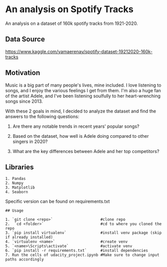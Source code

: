# An analysis on Spotify Tracks
An analysis on a dataset of 160k spotify tracks from 1921-2020. 

## Data Source
https://www.kaggle.com/yamaerenay/spotify-dataset-19212020-160k-tracks

## Motivation
Music is a big part of many people's lives, mine included. I love listening to songs, and I enjoy the various feelings I get from them.
I'm also a huge fan of the artist Adele, and I've been listening soulfully to her heart-wrenching songs since 2013.

With these 2 goals in mind, I decided to analyze the dataset and find the answers to the following questions:

1. Are there any notable trends in recent years' popular songs? 

2. Based on the dataset, how well is Adele doing compared to other singers in 2020?

3. What are the key differences between Adele and her top competitors?

## Libraries
```
1. Pandas 
2. Numpy
3. Matplotlib
4. Seaborn
```
Specific version can be found on requirements.txt


```
## Usage

1. `git clone <repo>`                     #clone repo
2.  `cd <folder>`                         #cd to where you cloned the repo
3. `pip install virtualenv`               #install venv package (skip if already installed)
4. `virtualenv <name>`                    #create venv 
5. `<name>\Scripts\activate`              #activate venv
6. `pip install -r requirements.txt`      #install dependencies
7. Run the cells of udacity_project.ipynb #Make sure to change input paths accordingly









